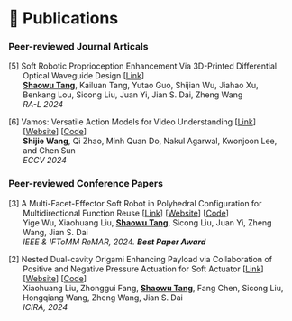 # 📝 Publications


### Peer-reviewed Journal Articals

<p style="text-indent: -1.6rem;margin-left: 1.6rem;">
    <span>[5] Soft Robotic Proprioception Enhancement Via 3D-Printed Differential Optical Waveguide Design 
    [<a href="https://arxiv.org/abs/2311.13627" target="_blank">Link</a>] <br>
     <b><u>Shaowu Tang</u></b>, Kailuan Tang, Yutao Guo,  Shijian Wu, Jiahao Xu, Benkang Lou, Sicong Liu, Juan Yi, Jian S. Dai, Zheng Wang <br>
    <i>RA-L 2024</i> 
    </span>
    </p>


<p style="text-indent: -1.6rem;margin-left: 1.6rem;">
    <span>[6] Vamos: Versatile Action Models for Video Understanding
    [<a href="https://arxiv.org/abs/2311.13627" target="_blank">Link</a>]
    [<a href="https://brown-palm.github.io/Vamos/" target="_blank">Website</a>]
    [<a href="https://github.com/brown-palm/Vamos" target="_blank">Code</a>]  <br>
    <b>Shijie Wang</b>, Qi Zhao, Minh Quan Do, Nakul Agarwal, Kwonjoon Lee, and Chen Sun <br>
    <i>ECCV 2024</i>
    </span>
    </p>


### Peer-reviewed Conference Papers

<p style="text-indent: -1.6rem;margin-left: 1.6rem;">
    <span>[3] A Multi-Facet-Effector Soft Robot in Polyhedral Configuration for Multidirectional Function Reuse
    [<a href="https://arxiv.org/abs/2311.13627" target="_blank">Link</a>]
    [<a href="https://brown-palm.github.io/Vamos/" target="_blank">Website</a>]
    [<a href="https://github.com/brown-palm/Vamos" target="_blank">Code</a>]  <br>
    Yige Wu, Xiaohuang Liu, <b><u>Shaowu Tang</u></b>, Sicong Liu, Juan Yi, Zheng Wang, Jian S. Dai <br>
    <i>IEEE & IFToMM ReMAR, 2024. <b>Best Paper Award</b></i>
    </span>
    </p>


<p style="text-indent: -1.6rem;margin-left: 1.6rem;">
    <span>[2] Nested Dual-cavity Origami Enhancing Payload via Collaboration of Positive and Negative Pressure Actuation for Soft Actuator
    [<a href="https://arxiv.org/abs/2311.13627" target="_blank">Link</a>]
    [<a href="https://brown-palm.github.io/Vamos/" target="_blank">Website</a>]
    [<a href="https://github.com/brown-palm/Vamos" target="_blank">Code</a>]  <br>
    Xiaohuang Liu, Zhonggui Fang, <b><u>Shaowu Tang</u></b>, Fang Chen, Sicong Liu, Hongqiang Wang, Zheng Wang, Jian S. Dai <br>
    <i>ICIRA, 2024 </i>
    </span>
    </p>

